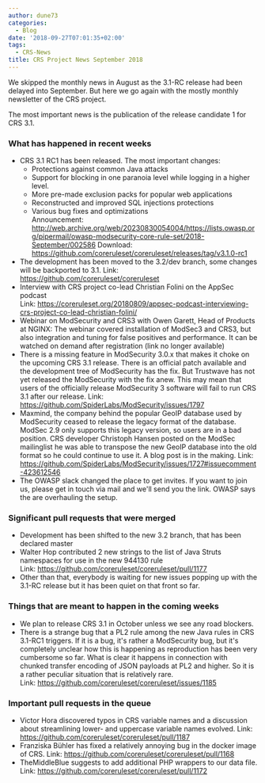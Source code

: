 ```yaml
---
author: dune73
categories:
  - Blog
date: '2018-09-27T07:01:35+02:00'
tags:
  - CRS-News
title: CRS Project News September 2018
---
```



We skipped the monthly news in August as the 3.1-RC release had been delayed into September. But here we go again with the mostly monthly newsletter of the CRS project.

The most important news is the publication of the release candidate 1 for CRS 3.1.

### **What has happened in recent weeks**

- CRS 3.1 RC1 has been released. The most important changes:  
  - Protections against common Java attacks  
  - Support for blocking in one paranoia level while logging in a higher level.  
  - More pre-made exclusion packs for popular web applications  
  - Reconstructed and improved SQL injections protections  
  - Various bug fixes and optimizations  
    Announcement: <http://web.archive.org/web/20230830054004/https://lists.owasp.org/pipermail/owasp-modsecurity-core-rule-set/2018-September/002586>
    Download: <https://github.com/coreruleset/coreruleset/releases/tag/v3.1.0-rc1>
- The development has been moved to the 3.2/dev branch, some changes will be backported to 3.1.
    Link: <https://github.com/coreruleset/coreruleset>
- Interview with CRS project co-lead Christian Folini on the AppSec podcast  
    Link: <https://coreruleset.org/20180809/appsec-podcast-interviewing-crs-project-co-lead-christian-folini/>
- Webinar on ModSecurity and CRS3 with Owen Garett, Head of Products at NGINX: The webinar covered installation of ModSec3 and CRS3, but also integration and tuning for false positives and performance. It can be watched on demand after registration (link no longer available)
- There is a missing feature in ModSecurity 3.0.x that makes it choke on the upcoming CRS 3.1 release. There is an official patch available and the development tree of ModSecurity has the fix. But Trustwave has not yet released the ModSecurity with the fix anew. This may mean that users of the officially release ModSecurity 3 software will fail to run CRS 3.1 after our release.
    Link: <https://github.com/SpiderLabs/ModSecurity/issues/1797>
- Maxmind, the company behind the popular GeoIP database used by ModSecurity ceased to release the legacy format of the database. ModSec 2.9 only supports this legacy version, so users are in a bad position. CRS developer Christoph Hansen posted on the ModSec mailinglist he was able to transpose the new GeoIP database into the old format so he could continue to use it. A blog post is in the making.
    Link: <https://github.com/SpiderLabs/ModSecurity/issues/1727#issuecomment-423612546>
- The OWASP slack changed the place to get invites. If you want to join us, please get in touch via mail and we'll send you the link. OWASP says the are overhauling the setup.

### Significant pull requests that were merged

- Development has been shifted to the new 3.2 branch, that has been declared master
- Walter Hop contributed 2 new strings to the list of Java Struts namespaces for use in the new 944130 rule  
    Link: <https://github.com/coreruleset/coreruleset/pull/1177>
- Other than that, everybody is waiting for new issues popping up with the 3.1-RC release but it has been quiet on that front so far.

### Things that are meant to happen in the coming weeks

- We plan to release CRS 3.1 in October unless we see any road blockers.
- There is a strange bug that a PL2 rule among the new Java rules in CRS 3.1-RC1 triggers. If it is a bug, it's rather a ModSecurity bug, but it's completely unclear how this is happening as reproduction has been very cumbersome so far. What is clear it happens in connection with chunked transfer encoding of JSON payloads at PL2 and higher. So it is a rather peculiar situation that is relatively rare.  
    Link: <https://github.com/coreruleset/coreruleset/issues/1185>

### Important pull requests in the queue

- Victor Hora discovered typos in CRS variable names and a discussion about streamlining lower- and uppercase variable names evolved.
    Link: <https://github.com/coreruleset/coreruleset/pull/1187>
- Franziska Bühler has fixed a relatively annoying bug in the docker image of CRS.
    Link: <https://github.com/coreruleset/coreruleset/pull/1168>
- TheMiddleBlue suggests to add additional PHP wrappers to our data file.  
    Link: <https://github.com/coreruleset/coreruleset/pull/1172>
